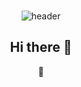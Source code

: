 <div align=center>
<br>

![header](https://capsule-render.vercel.app/api?type=soft&text=HyunwooJung&fontAlign=50&fontAlignY=35&fontSize=40&theme=radical)

## Hi there 👋
👑
<!--
**Hyunwoo-Jung/Hyunwoo-Jung** is a ✨ _special_ ✨ repository because its `README.md` (this file) appears on your GitHub profile.

Here are some ideas to get you started:

- 🔭 I’m currently working on ...
- 🌱 I’m currently learning ...
- 👯 I’m looking to collaborate on ...
- 🤔 I’m looking for help with ...
- 💬 Ask me about ...
- 📫 How to reach me: ...
- 😄 Pronouns: ...
- ⚡ Fun fact: ...
-->
